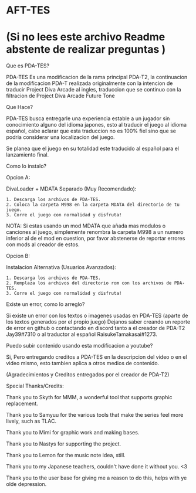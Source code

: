 # AFT-TES
# (Si no lees este archivo Readme abstente de realizar preguntas )
Que es PDA-TES?

PDA-TES Es una modificacion de la rama principal PDA-T2, la continuacion de la modificacion PDA-T realizada originalmente con la intencion de traducir Project Diva Arcade al ingles, traduccion que se continuo con la filtracion de Project Diva Arcade Future Tone

Que Hace?

PDA-TES busca entregarle una experiencia estable a un jugador sin conocimiento alguno del idioma japones, esto al traducir el juego al idioma español, cabe aclarar que esta traduccion no es 100% fiel sino que se podria considerar una localizacion del juego.

Se planea que el juego en su totalidad este traducido al español para el lanzamiento final.

Como lo instalo?

Opcion A:
  
  DivaLoader + MDATA Separado (Muy Recomendado):
    
    1. Descarga los archivos de PDA-TES.
    2. Coloca la carpeta M998 en la carpeta MDATA del directorio de tu juego.
    3. Corre el juego con normalidad y disfruta!

NOTA: Si estas usando un mod MDATA que añada mas modulos o canciones al juego, simplemente renombra la carpeta M998 a un numero inferior al de el mod en cuestion, por favor abstenerse de reportar errores con mods al creador de estos.

Opcion B:
  
  Instalacion Alternativa (Usuarios Avanzados):
    
    1. Descarga los archivos de PDA-TES.
    2. Remplaza los archivos del directorio rom con los archivos de PDA-TES.
    3. Corre el juego con normalidad y disfruta!

Existe un error, como lo arreglo?

Si existe un error con los textos o imagenes usadas en PDA-TES (aparte de los textos generados por el propio juego) Dejanos saber creando un reporte de error en github o contactando en discord tanto a el creador de PDA-T2 Jay39#7310 o al traductor al español RaisukeTamakasai#1273.

Puedo subir contenido usando esta modificacion a youtube?

Si, Pero entregando creditos a PDA-TES en la descripcion del video o en el video mismo, esto tambien aplica a otros medios de contenido.

(Agradecimientos y Creditos entregados por el creador de PDA-T2)



Special Thanks/Credits:

  Thank you to Skyth for MMM, a wonderful tool that supports graphic replacement.
  
  Thank you to Samyuu for the various tools that make the series feel more lively, such as TLAC.
  
  Thank you to Mimi for graphic work and making bases.
  
  Thank you to Nastys for supporting the project.
  
  Thank you to Lemon for the music note idea, still.
  
  Thank you to my Japanese teachers, couldn't have done it without you. <3
  
  Thank you to the user base for giving me a reason to do this, helps with ye olde depression.
